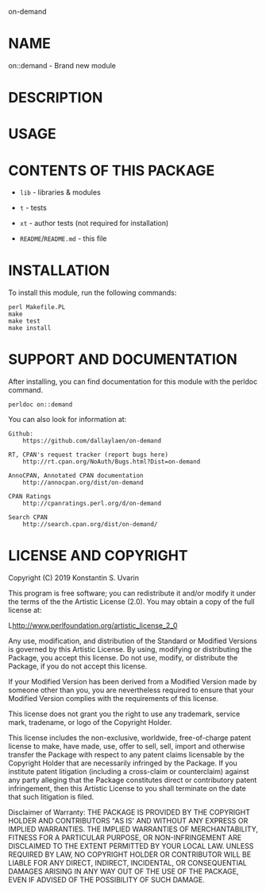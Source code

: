 on-demand

# NAME

on::demand - Brand new module

# DESCRIPTION

# USAGE

# CONTENTS OF THIS PACKAGE

* `lib` - libraries & modules

* `t` - tests

* `xt` - author tests (not required for installation)

* `README`/`README.md` - this file

# INSTALLATION

To install this module, run the following commands:

	perl Makefile.PL
	make
	make test
	make install

# SUPPORT AND DOCUMENTATION

After installing, you can find documentation for this module with the
perldoc command.

    perldoc on::demand

You can also look for information at:

    Github:
        https://github.com/dallaylaen/on-demand

    RT, CPAN's request tracker (report bugs here)
        http://rt.cpan.org/NoAuth/Bugs.html?Dist=on-demand

    AnnoCPAN, Annotated CPAN documentation
        http://annocpan.org/dist/on-demand

    CPAN Ratings
        http://cpanratings.perl.org/d/on-demand

    Search CPAN
        http://search.cpan.org/dist/on-demand/


# LICENSE AND COPYRIGHT

Copyright (C) 2019 Konstantin S. Uvarin

This program is free software; you can redistribute it and/or modify it
under the terms of the the Artistic License (2.0). You may obtain a
copy of the full license at:

L<http://www.perlfoundation.org/artistic_license_2_0>

Any use, modification, and distribution of the Standard or Modified
Versions is governed by this Artistic License. By using, modifying or
distributing the Package, you accept this license. Do not use, modify,
or distribute the Package, if you do not accept this license.

If your Modified Version has been derived from a Modified Version made
by someone other than you, you are nevertheless required to ensure that
your Modified Version complies with the requirements of this license.

This license does not grant you the right to use any trademark, service
mark, tradename, or logo of the Copyright Holder.

This license includes the non-exclusive, worldwide, free-of-charge
patent license to make, have made, use, offer to sell, sell, import and
otherwise transfer the Package with respect to any patent claims
licensable by the Copyright Holder that are necessarily infringed by the
Package. If you institute patent litigation (including a cross-claim or
counterclaim) against any party alleging that the Package constitutes
direct or contributory patent infringement, then this Artistic License
to you shall terminate on the date that such litigation is filed.

Disclaimer of Warranty: THE PACKAGE IS PROVIDED BY THE COPYRIGHT HOLDER
AND CONTRIBUTORS "AS IS' AND WITHOUT ANY EXPRESS OR IMPLIED WARRANTIES.
THE IMPLIED WARRANTIES OF MERCHANTABILITY, FITNESS FOR A PARTICULAR
PURPOSE, OR NON-INFRINGEMENT ARE DISCLAIMED TO THE EXTENT PERMITTED BY
YOUR LOCAL LAW. UNLESS REQUIRED BY LAW, NO COPYRIGHT HOLDER OR
CONTRIBUTOR WILL BE LIABLE FOR ANY DIRECT, INDIRECT, INCIDENTAL, OR
CONSEQUENTIAL DAMAGES ARISING IN ANY WAY OUT OF THE USE OF THE PACKAGE,
EVEN IF ADVISED OF THE POSSIBILITY OF SUCH DAMAGE.

